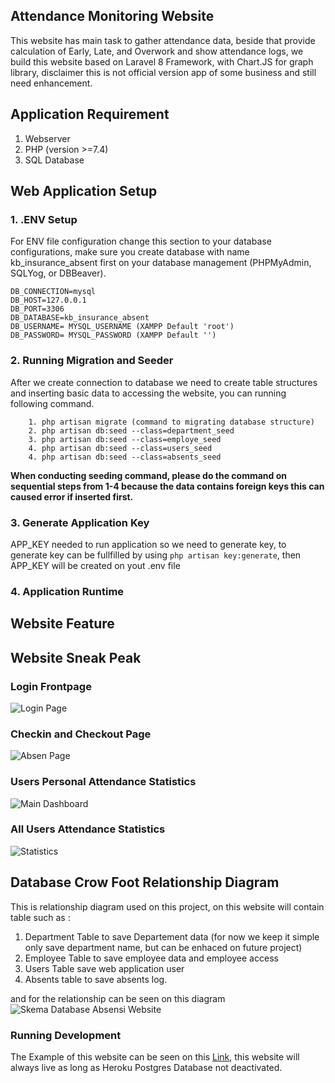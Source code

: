 ## Attendance Monitoring Website
This website has main task to gather attendance data, beside that provide calculation of Early, Late, and Overwork and show attendance logs, we build this website based on Laravel 8 Framework, with Chart.JS for graph library, disclaimer this is not official version app of some business and still need enhancement.

## Application Requirement
1. Webserver 
2. PHP (version >=7.4) 
3. SQL Database

## Web Application Setup

### 1. .ENV Setup 
For ENV file configuration change this section to your database configurations, make sure you create database with name kb_insurance_absent first on your database management (PHPMyAdmin, SQLYog, or DBBeaver).

``` 
DB_CONNECTION=mysql
DB_HOST=127.0.0.1
DB_PORT=3306
DB_DATABASE=kb_insurance_absent
DB_USERNAME= MYSQL_USERNAME (XAMPP Default 'root')
DB_PASSWORD= MYSQL_PASSWORD (XAMPP Default '')
```

### 2. Running Migration and Seeder

After we create connection to database we need to create table structures and inserting basic data to accessing the website, you can running following command. 

```
    1. php artisan migrate (command to migrating database structure)
    2. php artisan db:seed --class=department_seed
    3. php artisan db:seed --class=employe_seed
    4. php artisan db:seed --class=users_seed
    4. php artisan db:seed --class=absents_seed
```

**When conducting seeding command, please do the command on sequential steps from 1-4 because the data contains foreign keys this can caused error if inserted first.**


### 3. Generate Application Key
APP_KEY needed to run application so we need to generate key, to generate key can be fullfilled by using ```php artisan key:generate```, then APP_KEY will be created on yout .env file

### 4. Application Runtime


## Website Feature


## Website Sneak Peak

### Login Frontpage
![Login Page](https://user-images.githubusercontent.com/58820833/199671089-df6ad084-ab47-4005-b2b6-11b591fa52e3.PNG)

### Checkin and Checkout Page
![Absen Page](https://user-images.githubusercontent.com/58820833/199671111-0c2e0ae3-06ca-4168-bf78-9117482f72d8.PNG)

### Users Personal Attendance Statistics
![Main Dashboard](https://user-images.githubusercontent.com/58820833/199671130-8cc4a2db-775e-4ce1-9c5c-6ec0bca4bc5e.PNG)

### All Users Attendance Statistics
![Statistics](https://user-images.githubusercontent.com/58820833/199671148-f32af3ed-6157-4a7b-b990-628ba07bb6e2.PNG)



## Database Crow Foot Relationship Diagram

This is relationship diagram used on this project, on this website will contain table such as :
 
1. Department Table to save Departement data (for now we keep it simple only save department name, but can be enhaced on future project)
2. Employee Table to save employee data and employee access
3. Users Table save web application user 
4. Absents table to save absents log. 

and for the relationship can be seen on this diagram 
![Skema Database Absensi Website](https://user-images.githubusercontent.com/58820833/199228900-854e8a21-62ca-4ec9-a660-1f4de3fdd91c.png)



### Running Development 
The Example of this website can be seen on this [Link](http://kb-attendance.herokuapp.com/), this website will always live as long as Heroku Postgres Database not deactivated. 
